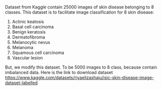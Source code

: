 Dataset from Kaggle contain 25000 images of skin disease belonging to 8 classes. This dataset is to facilitate image classification for 8 skin disease:
1. Actinic keatosis
2. Basal cell carcinoma
3. Benign keratosis
4. Dermatofibroma
5. Melanocytic nevus
6. Melanoma
7. Squamous cell carcinoma
8. Vascular lesion

But, we modify this dataset. To be 5000 images to 8 class, because contain imbalanced data.
Here is the link to download dataset https://www.kaggle.com/datasets/riyaelizashaju/isic-skin-disease-image-dataset-labelled
